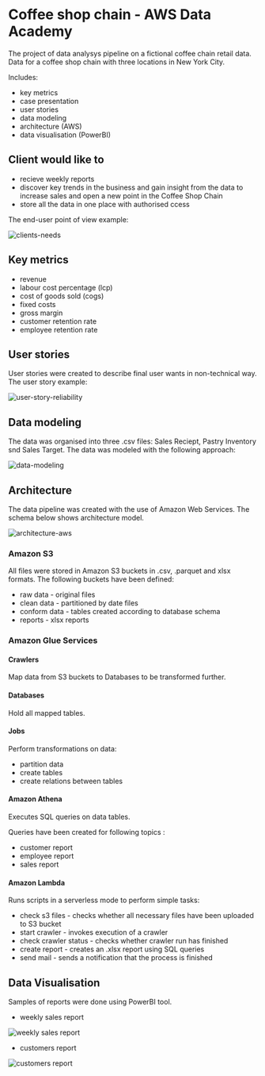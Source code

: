 # Coffee shop chain - AWS Data Academy
 
The project of data analysys pipeline on a fictional coffee chain retail data. 
Data for a coffee shop chain with three locations in New York City. 
 
 Includes:
- key metrics
- case presentation
- user stories
- data modeling
- architecture (AWS)
- data visualisation (PowerBI)


## Client would like to 

- recieve weekly reports
- discover key trends in the business and gain insight from the data to increase sales and open a new point in the Coffee Shop Chain
- store all the data in one place with authorised ccess 


The end-user point of view example:

![clients-needs](https://user-images.githubusercontent.com/38794956/210568335-f99e4e1e-60d4-44cc-8da5-d8413f557b4e.png)


## Key metrics

- revenue
- labour cost percentage (lcp)
- cost of goods sold (cogs)
- fixed costs
- gross margin
- customer retention rate
- employee retention rate


## User stories 

User stories were created to describe final user wants in non-technical way.
The user story example: 

![user-story-reliability](https://user-images.githubusercontent.com/38794956/210566767-5f0a45b8-7dd6-483c-a050-09dbdbe0b48c.png)


## Data modeling

The data was organised into three .csv files: Sales Reciept, Pastry Inventory snd Sales Target. 
The data was modeled with the following approach: 

![data-modeling](https://user-images.githubusercontent.com/38794956/210567402-a289ed09-3a45-4872-95cf-21c052147726.png)



## Architecture

The data pipeline was created with the use of Amazon Web Services. 
The schema below shows architecture model. 

![architecture-aws](https://user-images.githubusercontent.com/38794956/210565719-b56dd1cb-a979-4898-853f-d42b7a3e181a.png)


### Amazon S3
All files were stored in Amazon S3 buckets in .csv, .parquet and xlsx formats. 
The following buckets have been defined:
- raw data - original files
- clean data - partitioned by date files 
- conform data - tables created according to database schema 
- reports - xlsx reports

### Amazon Glue Services 
#### Crawlers
Map data from S3 buckets to Databases to be transformed further.

#### Databases
Hold all mapped tables.

#### Jobs
Perform transformations on data:
- partition data
- create tables
- create relations between tables

#### Amazon Athena
Executes SQL queries on data tables.

Queries have been created for following topics :
- customer report
- employee report
- sales report

#### Amazon Lambda
Runs scripts in a serverless mode to perform simple tasks:
- check s3 files - checks whether all necessary files have been uploaded to S3 bucket
- start crawler - invokes execution of a crawler
- check crawler status - checks whether crawler run has finished
- create report - creates an .xlsx report using SQL queries
- send mail - sends a notification that the process is finished

## Data Visualisation 
Samples of reports were done using PowerBI tool. 

- weekly sales report 

![weekly sales report](https://user-images.githubusercontent.com/38794956/210564376-2083513d-8c49-453f-b59f-542659497c00.png)



- customers report

![customers report](https://user-images.githubusercontent.com/38794956/210564644-ef7c9b9d-c2d8-4794-b7e1-61c52b235e5e.png)


